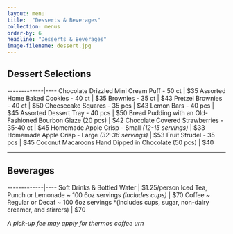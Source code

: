 ```yaml
---
layout: menu
title:  "Desserts & Beverages"
collection: menus
order-by: 6
headline: "Desserts & Beverages"
image-filename: dessert.jpg
---
```


## Dessert Selections

-------------|----
Chocolate Drizzled Mini Cream Puff - 50 ct | $35
Assorted Home Baked Cookies - 40 ct | $35
Brownies - 35 ct | $43
Pretzel Brownies - 40 ct | $50
Cheesecake Squares - 35 pcs	| $43
Lemon Bars - 40 pcs | $45
Assorted Dessert Tray - 40 pcs | $50
Bread Pudding with an Old-Fashioned Bourbon Glaze (20 pcs) | $42
Chocolate Covered Strawberries - 35-40 ct | $45
Homemade Apple Crisp - Small *(12-15 servings)* | $33
Homemade Apple Crisp - Large *(32-36 servings)* | $53
Fruit Strudel - 35 pcs | $45
Coconut Macaroons Hand Dipped in Chocolate (50 pcs) | $40

* * *

## Beverages

-------------|----
Soft Drinks & Bottled Water	| $1.25/person
Iced Tea, Punch or Lemonade ~ 100 6oz servings *(includes cups)* | $70
Coffee ~ Regular or Decaf ~ 100 6oz servings *(includes cups, sugar, non-dairy creamer, and stirrers) | $70

*A pick-up fee may apply for thermos coffee urn*
